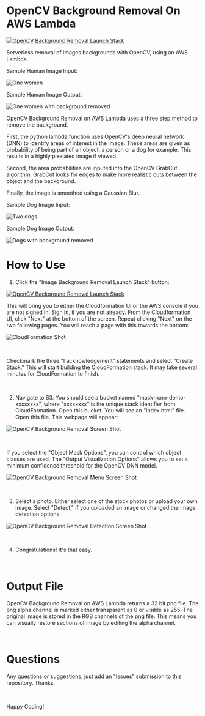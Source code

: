 # OpenCV Background Removal On AWS Lambda  


[![OpenCV Background Removal Launch Stack](readme-images/ImageBackgroundRemovalLaunchStack.png)](https://console.aws.amazon.com/cloudformation/home?region=us-east-1#/stacks/new?stackName=OpenCVBackgroundRemovalStack&templateURL=https://mask-rcnn-source.s3.amazonaws.com/template.yaml)

Serverless removal of images backgrounds with OpenCV, using an AWS Lambda. 

Sample Human Image Input:

![One women](/readme-images/FaceInput.jpg?raw=true)

Sample Human Image Output:

![One women with background removed](/readme-images/FaceOutput.png?raw=true)

OpenCV Background Removal on AWS Lambda uses a three step method to remove the background. 

First, the python lambda function uses OpenCV's deep neural network (DNN) to identify areas of interest in the image. These areas are given as probability of being part of an object, a person or a dog for example. This results in a highly pixelated image if viewed.

Second, the area probabilities are inputed into the OpenCV GrabCut algorithm. GrabCut looks for edges to make more realistic cuts between the object and the background.

Finally, the image is smoothed using a Gaussian Blur.

Sample Dog Image Input:

![Two dogs](/readme-images/DogInput.jpg?raw=true)

Sample Dog Image Output:

![Dogs with background removed](/readme-images/DogOutput.png?raw=true)

# How to Use

1. Click the "Image Background Removal Launch Stack" button:

[![OpenCV Background Removal Launch Stack](readme-images/ImageBackgroundRemovalLaunchStack.png)](https://console.aws.amazon.com/cloudformation/home?region=us-east-1#/stacks/new?stackName=OpenCVBackgroundRemovalStack&templateURL=https://mask-rcnn-source.s3.amazonaws.com/template.yaml)


This will bring you to either the Cloudformation UI or the AWS console if you are not signed in. Sign in, if you are not already. From the Cloudformation UI, click "Next" at the bottom of the screen. Repeat clicking "Next" on the two following pages. You will reach a page with this towards the bottom:

![CloudFormation Shot](/readme-images/CloudFormationShot.png?raw=true)

&nbsp;

Checkmark the three "I acknowledgement" statements and select "Create Stack." This will start building the CloudFormation stack. It may take several minutes for CloudFormation to finish.

&nbsp;

2) Navigate to S3. You should see a bucket named "mask-rcnn-demo-xxxxxxxx", where "xxxxxxxx" is the unique stack identifier from CloudFormation. Open this bucket. You will see an "index.html" file. Open this file. This webpage will appear:

![OpenCV Background Removal Screen Shot](readme-images/BackgroundRemovalShot.png?raw=true)

&nbsp;

If you select the "Object Mask Options", you can control which object classes are used. The "Output Visualization Options" allows you to set a minimum confidence threshold for the OpenCV DNN model. 

![OpenCV Background Removal Menu Screen Shot](readme-images/BackgroundRemovalMenuShot.png?raw=true)

&nbsp; 

3) Select a photo. Either select one of the stock photos or upload your own image. Select "Detect," if you uploaded an image or changed the image detection options.

![OpenCV Background Removal Detection Screen Shot](readme-images/BackgroundRemovalWorkingShot.png?raw=true)

&nbsp;

4) Congratulations! It's that easy.

&nbsp;

# Output File

OpenCV Background Removal on AWS Lambda returns a 32 bit png file. The png alpha channel is marked either transparent as 0 or visible as 255. The original image is stored in the RGB channels of the png file. This means you can visually restore sections of image by editing the alpha channel.

&nbsp;

# Questions

Any questions or suggestions, just add an "Issues" submission to this repository. Thanks.

&nbsp;

Happy Coding!

